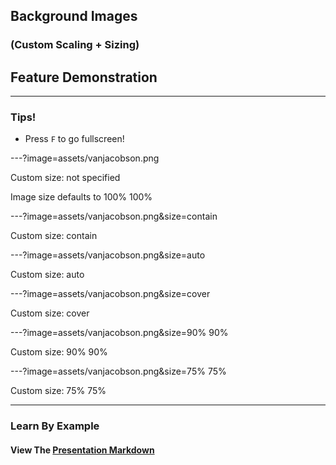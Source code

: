 ## Background Images
### (Custom Scaling + Sizing)
## Feature Demonstration

---

### Tips!

- Press `F` to go fullscreen!

---?image=assets/vanjacobson.png

Custom size: not specified

Image size defaults to 100% 100%


---?image=assets/vanjacobson.png&size=contain

Custom size: contain

---?image=assets/vanjacobson.png&size=auto

Custom size: auto

---?image=assets/vanjacobson.png&size=cover

Custom size: cover

---?image=assets/vanjacobson.png&size=90% 90%

Custom size: 90% 90%

---?image=assets/vanjacobson.png&size=75% 75%

Custom size: 75% 75%

---

### Learn By Example
#### View The <a target="_blank" href="https://github.com/gitpitch/feature-demo/blob/customize-image-size/PITCHME.md">Presentation Markdown</a>

